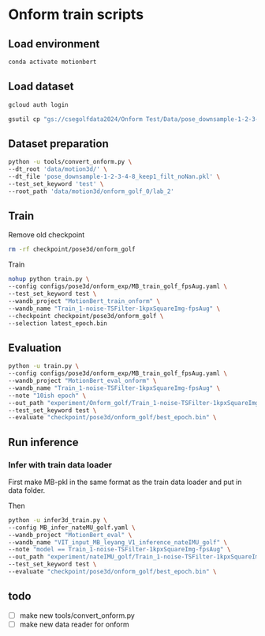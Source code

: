 # Onform train scripts

## Load environment
```bash
conda activate motionbert
```

## Load dataset
```bash
gcloud auth login

gsutil cp "gs://csegolfdata2024/Onform Test/Data/pose_downsample-1-2-3-4-8_keep1_filt_noNan.pkl" data/motion3d/

```

## Dataset preparation
```bash
python -u tools/convert_onform.py \
--dt_root 'data/motion3d/' \
--dt_file 'pose_downsample-1-2-3-4-8_keep1_filt_noNan.pkl' \
--test_set_keyword 'test' \
--root_path 'data/motion3d/onform_golf_0/lab_2' 
```

## Train

Remove old checkpoint
```bash
rm -rf checkpoint/pose3d/onform_golf
```

Train
```bash
nohup python train.py \
--config configs/pose3d/onform_exp/MB_train_golf_fpsAug.yaml \
--test_set_keyword test \
--wandb_project "MotionBert_train_onform" \
--wandb_name "Train_1-noise-TSFilter-1kpxSquareImg-fpsAug" \
--checkpoint checkpoint/pose3d/onform_golf \
--selection latest_epoch.bin
```

## Evaluation
```bash
python -u train.py \
--config configs/pose3d/onform_exp/MB_train_golf_fpsAug.yaml \
--wandb_project "MotionBert_eval_onform" \
--wandb_name "Train_1-noise-TSFilter-1kpxSquareImg-fpsAug" \
--note "10ish epoch" \
--out_path "experiment/Onform_golf/Train_1-noise-TSFilter-1kpxSquareImg-fpsAug" \
--test_set_keyword test \
--evaluate "checkpoint/pose3d/onform_golf/best_epoch.bin" \

```

## Run inference

### Infer with train data loader
First make MB-pkl in the same format as the train data loader and put in data folder.

Then
```bash
python -u infer3d_train.py \
--config MB_infer_nateMU_golf.yaml \
--wandb_project "MotionBert_eval" \
--wandb_name "VIT_input_MB_leyang_V1_inference_nateIMU_golf" \
--note "model == Train_1-noise-TSFilter-1kpxSquareImg-fpsAug" \
--out_path "experiment/nateIMU_golf/Train_1-noise-TSFilter-1kpxSquareImg-fpsAug" \
--test_set_keyword test \
--evaluate "checkpoint/pose3d/onform_golf/best_epoch.bin" \

```


## todo
- [ ] make new tools/convert_onform.py
- [ ] make new data reader for onform
